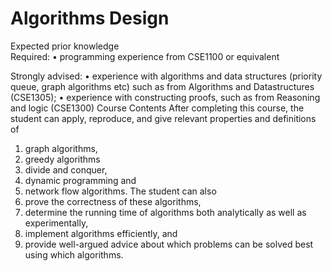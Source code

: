 # Algorithms Design

Expected prior knowledge	
Required:
• programming experience from CSE1100 or equivalent

Strongly advised:
• experience with algorithms and data structures (priority queue, graph algorithms etc) such as from Algorithms and Datastructures (CSE1305);
• experience with constructing proofs, such as from Reasoning and logic (CSE1300)
Course Contents	
After completing this course, the student can apply, reproduce, and give relevant properties and definitions of
1. graph algorithms,
2. greedy algorithms
3. divide and conquer,
4. dynamic programming and
5. network flow algorithms.
The student can also
6. prove the correctness of these algorithms,
7. determine the running time of algorithms both analytically as well as experimentally,
8. implement algorithms efficiently, and
9. provide well-argued advice about which problems can be solved best using which algorithms.
